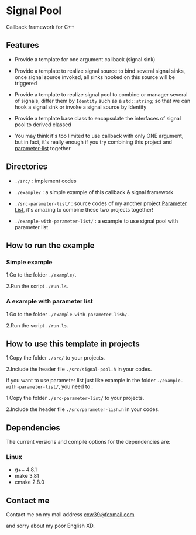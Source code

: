 # Signal Pool
Callback framework for C++

## Features

* Provide a template for one argument callback (signal sink)

* Provide a template to realize signal source to bind several signal sinks, once signal source invoked, all sinks hooked on this source will be triggered

* Provide a template to realize signal pool to combine or manager several of signals, differ them by `Identity` such as a `std::string`; so that we can hook a signal sink or invoke a signal source by Identity

* Provide a template base class to encapsulate the interfaces of signal pool to derived classed

* You may think it's too limited to use callback with only ONE argument, but in fact, it's really enough if you try combining this project and [parameter-list](https://github.com/xavier-cai/parameter-list) together

## Directories

* `./src/` : implement codes

* `./example/` : a simple example of this callback & signal framework

* `./src-parameter-list/` : source codes of my another project [Parameter List](https://github.com/xavier-cai/parameter-list), it's amazing to combine these two projects together!

* `./example-with-parameter-list/` : a example to use signal pool with parameter list 

## How to run the example

### Simple example

1.Go to the folder `./example/`.

2.Run the script `./run.ls`.

### A example with parameter list

1.Go to the folder `./example-with-parameter-lish/`.

2.Run the script `./run.ls`.

## How to use this template in projects

1.Copy the folder `./src/` to your projects.

2.Include the header file `./src/signal-pool.h` in your codes.

if you want to use parameter list just like example in the folder `./example-with-parameter-list/`, you need to :

1.Copy the folder `./src-parameter-list/` to your projects.

2.Include the header file `./src/parameter-lish.h` in your codes.

## Dependencies

The current versions and compile options for the dependencies are:

### Linux
* g++ 4.8.1
* make 3.81
* cmake 2.8.0

## Contact me

Contact me on my mail address cxw39@foxmail.com

and sorry about my poor English XD.
